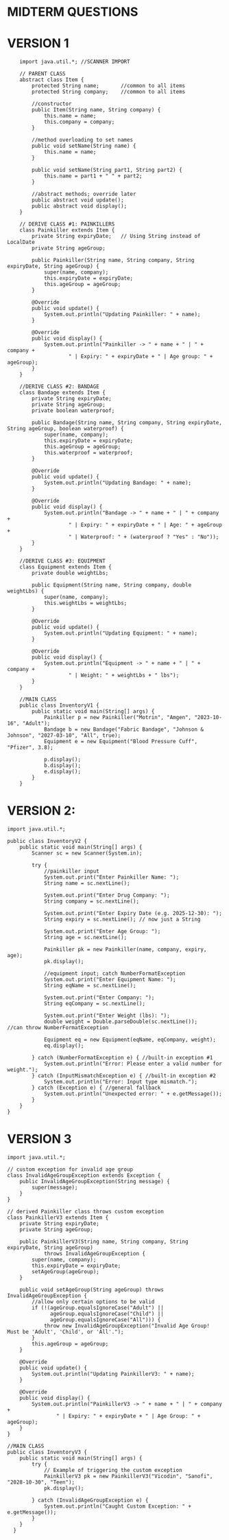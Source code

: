 # MIDTERM QUESTIONS

# VERSION 1
        
        import java.util.*; //SCANNER IMPORT
        
        // PARENT CLASS
        abstract class Item {
            protected String name;       //common to all items
            protected String company;    //common to all items
        
            //constructor
            public Item(String name, String company) {
                this.name = name;
                this.company = company;
            }
        
            //method overloading to set names
            public void setName(String name) {
                this.name = name;
            }
        
            public void setName(String part1, String part2) {
                this.name = part1 + " " + part2;
            }
        
            //abstract methods; override later
            public abstract void update();
            public abstract void display();
        }
        
        // DERIVE CLASS #1: PAINKILLERS
        class Painkiller extends Item {
            private String expiryDate;   // Using String instead of LocalDate
            private String ageGroup;
        
            public Painkiller(String name, String company, String expiryDate, String ageGroup) {
                super(name, company);
                this.expiryDate = expiryDate;
                this.ageGroup = ageGroup;
            }
        
            @Override
            public void update() {
                System.out.println("Updating Painkiller: " + name);
            }
        
            @Override
            public void display() {
                System.out.println("Painkiller -> " + name + " | " + company +
                        " | Expiry: " + expiryDate + " | Age group: " + ageGroup);
            }
        }
        
        //DERIVE CLASS #2: BANDAGE		
        class Bandage extends Item {
            private String expiryDate;
            private String ageGroup;
            private boolean waterproof;
        
            public Bandage(String name, String company, String expiryDate, String ageGroup, boolean waterproof) {
                super(name, company);
                this.expiryDate = expiryDate;
                this.ageGroup = ageGroup;
                this.waterproof = waterproof;
            }
        
            @Override
            public void update() {
                System.out.println("Updating Bandage: " + name);
            }
        
            @Override
            public void display() {
                System.out.println("Bandage -> " + name + " | " + company +
                        " | Expiry: " + expiryDate + " | Age: " + ageGroup +
                        " | Waterproof: " + (waterproof ? "Yes" : "No"));
            }
        }
        
        //DERIVE CLASS #3: EQUIPMENT
        class Equipment extends Item {
            private double weightLbs;
        
            public Equipment(String name, String company, double weightLbs) {
                super(name, company);
                this.weightLbs = weightLbs;
            }
        
            @Override
            public void update() {
                System.out.println("Updating Equipment: " + name);
            }
        
            @Override
            public void display() {
                System.out.println("Equipment -> " + name + " | " + company +
                        " | Weight: " + weightLbs + " lbs");
            }
        }
        
        //MAIN CLASS	
        public class InventoryV1 {
            public static void main(String[] args) {
                Painkiller p = new Painkiller("Motrin", "Amgen", "2023-10-16", "Adult");
                Bandage b = new Bandage("Fabric Bandage", "Johnson & Johnson", "2027-03-10", "All", true);
                Equipment e = new Equipment("Blood Pressure Cuff", "Pfizer", 3.8);
        
                p.display();
                b.display();
                e.display();
            }
        }

# VERSION 2:

    import java.util.*;
    
    public class InventoryV2 {
        public static void main(String[] args) {
            Scanner sc = new Scanner(System.in);
    
            try {
                //painkiller input
                System.out.print("Enter Painkiller Name: ");
                String name = sc.nextLine();
    
                System.out.print("Enter Drug Company: ");
                String company = sc.nextLine();
    
                System.out.print("Enter Expiry Date (e.g. 2025-12-30): ");
                String expiry = sc.nextLine(); // now just a String
    
                System.out.print("Enter Age Group: ");
                String age = sc.nextLine();
    
                Painkiller pk = new Painkiller(name, company, expiry, age);
                pk.display();
    
                //equipment input; catch NumberFormatException
                System.out.print("Enter Equipment Name: ");
                String eqName = sc.nextLine();
    
                System.out.print("Enter Company: ");
                String eqCompany = sc.nextLine();
    
                System.out.print("Enter Weight (lbs): ");
                double weight = Double.parseDouble(sc.nextLine()); 
    //can throw NumberFormatException
    
                Equipment eq = new Equipment(eqName, eqCompany, weight);
                eq.display();
    
            } catch (NumberFormatException e) { //built-in exception #1
                System.out.println("Error: Please enter a valid number for weight.");
            } catch (InputMismatchException e) { //built-in exception #2
                System.out.println("Error: Input type mismatch.");
            } catch (Exception e) { //general fallback
                System.out.println("Unexpected error: " + e.getMessage());
            }
        }
    }

# VERSION 3

    import java.util.*;
    
    // custom exception for invalid age group
    class InvalidAgeGroupException extends Exception {
        public InvalidAgeGroupException(String message) {
            super(message);
        }
    }
    
    // derived Painkiller class throws custom exception
    class PainkillerV3 extends Item {
        private String expiryDate;
        private String ageGroup;
    
        public PainkillerV3(String name, String company, String expiryDate, String ageGroup)
                throws InvalidAgeGroupException {
            super(name, company);
            this.expiryDate = expiryDate;
            setAgeGroup(ageGroup);
        }
    
        public void setAgeGroup(String ageGroup) throws InvalidAgeGroupException {
            //allow only certain options to be valid
            if (!(ageGroup.equalsIgnoreCase("Adult") ||
                  ageGroup.equalsIgnoreCase("Child") ||
                  ageGroup.equalsIgnoreCase("All"))) {
                throw new InvalidAgeGroupException("Invalid Age Group! Must be 'Adult', 'Child', or 'All'.");
            }
            this.ageGroup = ageGroup;
        }
    
        @Override
        public void update() {
            System.out.println("Updating PainkillerV3: " + name);
        }
    
        @Override
        public void display() {
            System.out.println("PainkillerV3 -> " + name + " | " + company +
                    " | Expiry: " + expiryDate + " | Age Group: " + ageGroup);
        }
    }
    
    //MAIN CLASS
    public class InventoryV3 {
        public static void main(String[] args) {
            try {
                // Example of triggering the custom exception
                PainkillerV3 pk = new PainkillerV3("Vicodin", "Sanofi", "2028-10-30", "Teen");
                pk.display();
    
            } catch (InvalidAgeGroupException e) {
                System.out.println("Caught Custom Exception: " + e.getMessage());
            }
        }
      }
